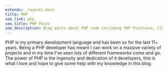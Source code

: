 ```yaml
---
extends: _layouts.main
title: PHP
seo_link: php
seo_title: PHP Posts
seo_description: Blog posts about PHP code including PHP Functions, Classes, Scripts and general PHP Developer information.
---
```


PHP is my primary development language and has been so for the last 11+ years. Being a PHP developer has meant I can work on a massive variety of projects and in my time I've seen lots of different frameworks come and go. The power of PHP is the ingenuity and dedication of it developers, this is what I love and hope to give some help with my knowledge in this blog.